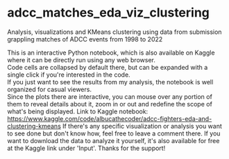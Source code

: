 # adcc_matches_eda_viz_clustering
Analysis, visualizations and KMeans clustering using data from submission grappling matches of ADCC events from 1998 to 2022


This is an interactive Python notebook, which is also available on Kaggle where it can be directly run using any web browser.  
Code cells are collapsed by default there, but can be expanded with a single click if you're interested in the code.  
If you just want to see the results from my analysis, the notebook is well organized for casual viewers.  
Since the plots there are interactive, you can mouse over any portion of them to reveal details about it, zoom in or out and redefine the scope of what's being displayed.
Link to Kaggle notebook: https://www.kaggle.com/code/albucathecoder/adcc-fighters-eda-and-clustering-kmeans
If there's any specific visualization or analysis you want to see done but don't know how, feel free to leave a comment there.
If you want to download the data to analyze it yourself, it's also available for free at the Kaggle link under 'Input'.
Thanks for the support!
